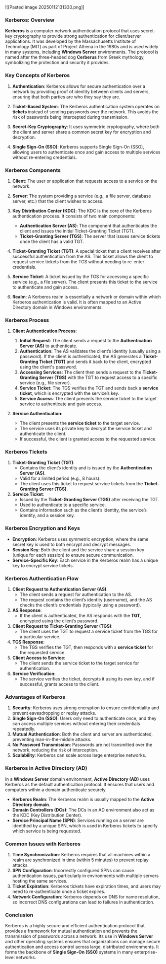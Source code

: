 ![[Pasted image 20250112131330.png]]

### **Kerberos: Overview**

**Kerberos** is a computer network authentication protocol that uses secret-key cryptography to provide strong authentication for client/server applications. It was developed by the Massachusetts Institute of Technology (MIT) as part of Project Athena in the 1980s and is used widely in many systems, including **Windows Server** environments. The protocol is named after the three-headed dog **Cerberus** from Greek mythology, symbolizing the protection and security it provides.

### **Key Concepts of Kerberos**

1. **Authentication**: Kerberos allows for secure authentication over a network by providing proof of identity between clients and servers, ensuring that both parties are who they say they are.
    
2. **Ticket-Based System**: The Kerberos authentication system operates on **tickets** instead of sending passwords over the network. This avoids the risk of passwords being intercepted during transmission.
    
3. **Secret-Key Cryptography**: It uses symmetric cryptography, where both the client and server share a common secret key for encryption and decryption.
    
4. **Single Sign-On (SSO)**: Kerberos supports Single Sign-On (SSO), allowing users to authenticate once and gain access to multiple services without re-entering credentials.
    

### **Kerberos Components**

1. **Client**: The user or application that requests access to a service on the network.
    
2. **Server**: The system providing a service (e.g., a file server, database server, etc.) that the client wishes to access.
    
3. **Key Distribution Center (KDC)**: The KDC is the core of the Kerberos authentication process. It consists of two main components:
    
    - **Authentication Server (AS)**: The component that authenticates the client and issues the initial Ticket-Granting Ticket (TGT).
    - **Ticket-Granting Server (TGS)**: The server that issues service tickets once the client has a valid TGT.
4. **Ticket-Granting Ticket (TGT)**: A special ticket that a client receives after successful authentication from the AS. This ticket allows the client to request service tickets from the TGS without needing to re-enter credentials.
    
5. **Service Ticket**: A ticket issued by the TGS for accessing a specific service (e.g., a file server). The client presents this ticket to the service to authenticate and gain access.
    
6. **Realm**: A Kerberos realm is essentially a network or domain within which Kerberos authentication is valid. It is often mapped to an Active Directory domain in Windows environments.
    

### **Kerberos Process**

1. **Client Authentication Process**:
    
    1. **Initial Request**: The client sends a request to the **Authentication Server (AS)** to authenticate.
    2. **Authentication**: The AS validates the client’s identity (usually using a password). If the client is authenticated, the AS generates a **Ticket-Granting Ticket (TGT)** and sends it back to the client, encrypted using the client's password.
    3. **Accessing Services**: The client then sends a request to the **Ticket-Granting Server (TGS)** with the TGT to request access to a specific service (e.g., file server).
    4. **Service Ticket**: The TGS verifies the TGT and sends back a **service ticket**, which is encrypted with the service’s key.
    5. **Service Access**: The client presents the service ticket to the target service to authenticate and gain access.
2. **Service Authentication**:
    
    - The client presents the **service ticket** to the target service.
    - The service uses its private key to decrypt the service ticket and authenticate the client.
    - If successful, the client is granted access to the requested service.

### **Kerberos Tickets**

1. **Ticket-Granting Ticket (TGT)**:
    - Contains the client’s identity and is issued by the **Authentication Server (AS)**.
    - Valid for a limited period (e.g., 8 hours).
    - The client uses this ticket to request service tickets from the **Ticket-Granting Server (TGS)**.
2. **Service Ticket**:
    - Issued by the **Ticket-Granting Server (TGS)** after receiving the TGT.
    - Used to authenticate to a specific service.
    - Contains information such as the client’s identity, the service’s identity, and a session key.

### **Kerberos Encryption and Keys**

- **Encryption**: Kerberos uses symmetric encryption, where the same secret key is used to both encrypt and decrypt messages.
- **Session Key**: Both the client and the service share a session key (unique for each session) to ensure secure communication.
- **Service-Specific Key**: Each service in the Kerberos realm has a unique key to encrypt service tickets.

### **Kerberos Authentication Flow**

1. **Client Request to Authentication Server (AS)**:
    - The client sends a request for authentication to the AS.
    - The request contains the client’s identity (username), and the AS checks the client’s credentials (typically using a password).
2. **AS Response**:
    - If the client is authenticated, the AS responds with the **TGT**, encrypted using the client’s password.
3. **Client Request to Ticket-Granting Server (TGS)**:
    - The client uses the TGT to request a service ticket from the TGS for a particular service.
4. **TGS Response**:
    - The TGS verifies the TGT, then responds with a **service ticket** for the requested service.
5. **Client Access to Service**:
    - The client sends the service ticket to the target service for authentication.
6. **Service Verification**:
    - The service verifies the ticket, decrypts it using its own key, and if successful, grants access to the client.

### **Advantages of Kerberos**

1. **Security**: Kerberos uses strong encryption to ensure confidentiality and prevent eavesdropping or replay attacks.
2. **Single Sign-On (SSO)**: Users only need to authenticate once, and they can access multiple services without entering their credentials repeatedly.
3. **Mutual Authentication**: Both the client and server are authenticated, preventing man-in-the-middle attacks.
4. **No Password Transmission**: Passwords are not transmitted over the network, reducing the risk of interception.
5. **Scalability**: Kerberos can scale across large enterprise networks.

### **Kerberos in Active Directory (AD)**

In a **Windows Server** domain environment, **Active Directory (AD)** uses Kerberos as the default authentication protocol. It ensures that users and computers within a domain authenticate securely.

- **Kerberos Realm**: The Kerberos realm is usually mapped to the **Active Directory domain**.
- **Domain Controllers (DCs)**: The DCs in an AD environment also act as the KDC (Key Distribution Center).
- **Service Principal Name (SPN)**: Services running on a server are identified by a unique SPN, which is used in Kerberos tickets to specify which service is being requested.

### **Common Issues with Kerberos**

1. **Time Synchronization**: Kerberos requires that all machines within a realm are synchronized in time (within 5 minutes) to prevent replay attacks.
2. **SPN Configuration**: Incorrectly configured SPNs can cause authentication issues, particularly in environments with multiple servers hosting the same services.
3. **Ticket Expiration**: Kerberos tickets have expiration times, and users may need to re-authenticate once a ticket expires.
4. **Network Configuration**: Kerberos depends on DNS for name resolution, so incorrect DNS configurations can lead to failures in authentication.

### **Conclusion**

Kerberos is a highly secure and efficient authentication protocol that provides a framework for mutual authentication and prevents the transmission of passwords across a network. Its use in **Windows Server** and other operating systems ensures that organizations can manage secure authentication and access control across large, distributed environments. It forms the backbone of **Single Sign-On (SSO)** systems in many enterprise-level networks.